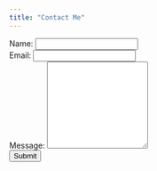 ```yaml
---
title: "Contact Me"
---
```


<form name="contact" method="POST" data-netlify="true" data-netlify-recaptcha="true">
        <div class="mb-3">
          <label for="name">Name:</label>
          <input type="text" class="form-control" id="name" name="name" required>
        </div>
        <div class="mb-3">
          <label for="email">Email:</label>
          <input type="email" class="form-control" id="email" name="email" required>
        </div>
        <div class="mb-3">
          <label for="message">Message:</label>
          <textarea class="form-control" rows="10" id="message" name="message" required></textarea>
        </div>
        <div class="mb-3">
          <div data-netlify-recaptcha="true"></div>
        </div>
        <button type="submit" class="btn btn-primary">Submit</button>
      </form>